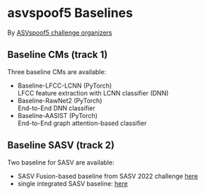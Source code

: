 # asvspoof5 Baselines 

By [ASVspoof5 challenge organizers](https://www.asvspoof.org/)

## Baseline CMs (track 1)

Three baseline CMs are available: 

* Baseline-LFCC-LCNN (PyTorch) <br/> LFCC feature extraction with LCNN classifier (DNN)
* Baseline-RawNet2 (PyTorch) <br/> End-to-End DNN classifier
* Baseline-AASIST (PyTorch) <br/> End-to-End graph attention-based classifier


## Baseline SASV (track 2)

Two baseline for SASV are available: 

* SASV Fusion-based baseline from SASV 2022 challenge [here](https://github.com/sasv-challenge/SASVC2022_Baseline)
* single integrated SASV baseline: [here](https://github.com/sasv-challenge/SASV2_Baseline)
